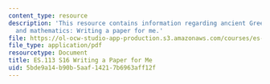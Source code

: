 ```yaml
---
content_type: resource
description: 'This resource contains information regarding ancient Greek philosophy
  and mathematics: Writing a paper for me.'
file: https://ol-ocw-studio-app-production.s3.amazonaws.com/courses/es-113-ancient-greek-philosophy-and-mathematics-spring-2016/5bde9a14b90b5aaf14217b6963aff12f_MITES_113S16_WritingaPaper.pdf
file_type: application/pdf
resourcetype: Document
title: ES.113 S16 Writing a Paper for Me
uid: 5bde9a14-b90b-5aaf-1421-7b6963aff12f
---
```

